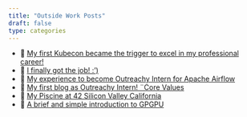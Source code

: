 ```yaml
---
title: "Outside Work Posts"
draft: false
type: categories
---
```


<ul>
    <li>🌱 <a href="https://dev.to/edithpuclla/my-first-kubecon-became-the-trigger-to-excel-in-my-professional-career-5a9n">My first Kubecon became the trigger to excel in my professional career!</a></li>
    <li>🌱 <a href="https://dev.to/edithpuclla/i-finally-got-the-job--928">I finally got the job! :’)</a></li>
    <li>🌱 <a href="https://dev.to/edithpuclla/my-experience-to-become-outreachy-intern-for-apache-airflow-48e6">My experience to become Outreachy Intern for Apache Airflow</a></li>
    <li>🌱 <a href="https://dev.to/edithpuclla/my-first-blog-as-outreachy-intern-core-values-a0">My first blog as Outreachy Intern! ¨Core Values</a></li>
    <li>🌱 <a href="https://medium.com/@edithpuclla/my-piscine-at-42-silicon-valley-ef662227ed6c">My Piscine at 42 Silicon Valley California</a></li>
    <li>🌱 <a href="https://medium.com/katsuhi-code/a-brief-and-simple-introduction-to-gpgpu-fdb43637fff6">A brief and simple introduction to GPGPU</a></li>
</ul>

